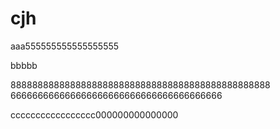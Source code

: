 # cjh

aaa555555555555555555


bbbbb

888888888888888888888888888888888888888888888888
666666666666666666666666666666666666666



ccccccccccccccccc000000000000000
